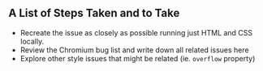 ## A List of Steps Taken and to Take

- Recreate the issue as closely as possible running just HTML and CSS locally.
- Review the Chromium bug list and write down all related issues here
- Explore other style issues that might be related (ie. `overflow` property)  
